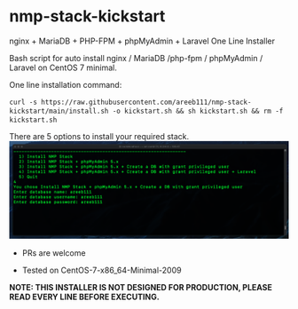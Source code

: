 # nmp-stack-kickstart
nginx + MariaDB + PHP-FPM + phpMyAdmin + Laravel One Line Installer

Bash script for auto install nginx / MariaDB /php-fpm / phpMyAdmin / Laravel on CentOS 7 minimal.

One line installation command: 
```
curl -s https://raw.githubusercontent.com/areeb111/nmp-stack-kickstart/main/install.sh -o kickstart.sh && sh kickstart.sh && rm -f kickstart.sh
```

There are 5 options to install your required stack.
![NMP Stack Screenshot](/screenshot.png?raw=true "NMP Stack Screenshot")


- PRs are welcome

- Tested on CentOS-7-x86_64-Minimal-2009


**NOTE: THIS INSTALLER IS NOT DESIGNED FOR PRODUCTION, PLEASE READ EVERY LINE BEFORE EXECUTING.**
